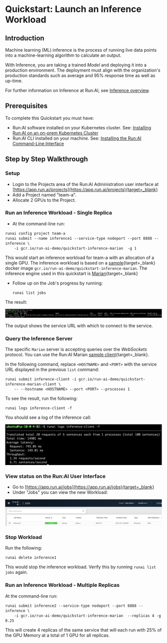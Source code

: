 # Quickstart: Launch an Inference Workload

## Introduction

Machine learning (ML) inference is the process of running live data points into a machine-learning algorithm to calculate an output. 

With Inference, you are taking a trained _Model_ and deploying it into a production environment. The deployment must align with the organization's production standards such as average and 95% response time as well as up-time. 

For further information on Inference at Run:AI, see [Inference overview](../../developer/inference/overview.md).

## Prerequisites 

To complete this Quickstart you must have:

*   Run:AI software installed on your Kubernetes cluster. See: [Installing Run:AI on an on-prem Kubernetes Cluster](../../Administrator/Cluster-Setup/cluster-install.md)
*   Run:AI CLI installed on your machine. See: [Installing the Run:AI Command-Line Interface](../../Administrator/Researcher-Setup/cli-install.md)

## Step by Step Walkthrough

### Setup

*  Login to the Projects area of the Run:AI Administration user interface at [https://app.run.ai/projects](https://app.run.ai/projects){target=_blank}
*  Add a Project named "team-a".
*  Allocate 2 GPUs to the Project.

### Run an Inference Workload - Single Replica

*   At the command-line run:

```
runai config project team-a
runai submit --name inference1 --service-type nodeport --port 8888 --inference \
    -i gcr.io/run-ai-demo/quickstart-inference-marian  -g 1
```

This would start an inference workload for team-a with an allocation of a single GPU. The inference workload is based on a [sample](https://github.com/run-ai/models/tree/main/models/marian/server){target=_blank} docker image ``gcr.io/run-ai-demo/quickstart-inference-marian``. The inference engine used in this quickstart is [Marian](https://marian-nmt.github.io/){target=_blank}

*   Follow up on the Job's progress by running:

        runai list jobs

The result:

![inference-list.png](img/inference-list.png)

The output shows the service URL with which to connect to the service.

### Query the Inference Server

The specific `Marian` server is accepting queries over the _WebSockets_ protocol. You can use the Run:AI Marian [sample client](https://github.com/run-ai/models/tree/main/models/marian/client){target=_blank}.

In the following command, replace  `<HOSTNAME>` and `<PORT>` with the service URL displayed in the previous `list` command:

```
runai submit inference-client -i gcr.io/run-ai-demo/quickstart-inference-marian-client \
    -- --hostname <HOSTNAME> --port <PORT> --processes 1 
```

To see the result, run the following:

```
runai logs inference-client -f
```

You should see a log of the inference call:

![inference-client-output.png](img/inference-client-output.png)

### View status on the Run:AI User Interface

*   Go to [https://app.run.ai/jobs](https://app.run.ai/jobs){target=_blank}
* Under "Jobs" you can view the new Workload:

![inference-job-list.png](img/inference-job-list.png) 


### Stop Workload

Run the following:

    runai delete inference1

This would stop the inference workload. Verify this by running ``runai list jobs`` again.


### Run an Inference Workload - Multiple Replicas

At the command-line run:

```
runai submit inference2 --service-type nodeport --port 8888 --inference \
    -i gcr.io/run-ai-demo/quickstart-inference-marian  --replicas 4 -g 0.25 
```

This will create 4 replicas of the same service that will each run with 25% of the GPU Memory at a total of 1 GPU for all replicas.